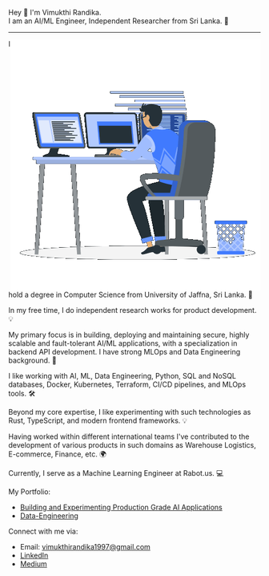 Hey 👋 I'm Vimukthi Randika. <br>
I am an AI/ML Engineer, Independent Researcher from Sri Lanka. 📍

____________________________________________________________________

<img align="right" alt="" src="./assets/intro.gif" width="500">

I hold a degree in Computer Science from University of Jaffna, Sri Lanka. 👋

In my free time, I do independent research works for product development. 💡

My primary focus is in building, deploying and maintaining secure, highly scalable and fault-tolerant AI/ML applications, with a specialization in backend API development. I have strong MLOps and Data Engineering background. 🚀

I like working with AI, ML, Data Engineering, Python, SQL and NoSQL databases, Docker, Kubernetes, Terraform, CI/CD pipelines, and MLOps tools. 🛠️

Beyond my core expertise, I like experimenting with such technologies as Rust, TypeScript, and modern frontend frameworks. 💡

Having worked within different international teams I've contributed to the development of various products in such domains as Warehouse Logistics, E-commerce, Finance, etc. 🌍

Currently, I serve as a Machine Learning Engineer at Rabot.us. 💻

My Portfolio:

- [Building and Experimenting Production Grade AI Applications](https://github.com/VimukthiRandika1997/AI-development)
- [Data-Engineering](https://github.com/VimukthiRandika1997/Data-Engineering)

Connect with me via:

- Email: vimukthirandika1997@gmail.com
- [LinkedIn](https://www.linkedin.com/in/vimukthi-randika/)
- [Medium](https://medium.com/@vimukthirandika1997)
